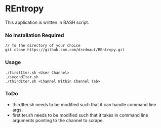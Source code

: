 # REntropy

This application is written in BASH script.

### No Installation Required
```
// To the directory of your choice
git clone https://github.com.com/drednaut/REntropy.git 
```

### Usage
```
./firstIter.sh <User Channel>
./secondIter.sh
./thirdIter.sh <Channel Within Channel Tab>
```

### ToDo
- thirdIter.sh needs to be modified such that it can handle command line args.
- firstIter.sh needs to be modified such that it takes in command line arguments pointing to the channel to scrape.
